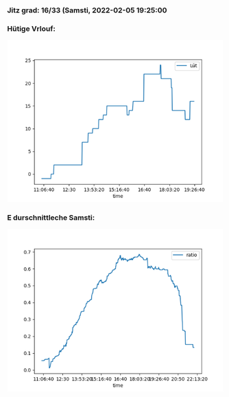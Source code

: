 ### Jitz grad: 16/33 (Samsti, 2022-02-05 19:25:00

### Hütige Vrlouf:
![Graph](Today.png)

### E durschnittleche Samsti:
![Graph](Samsti.png)